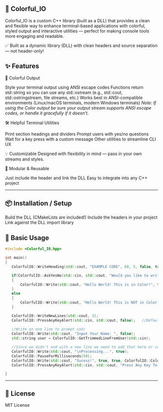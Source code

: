 
## 🎨 Colorful_IO

Colorful_IO is a custom C++ library (built as a DLL) that provides a clean and flexible way to enhance terminal-based applications with colorful, styled output and interactive utilities — perfect for making console tools more engaging and readable.

✅ Built as a dynamic library (DLL) with clean headers and source separation — not header-only!

## ✨ Features

🌈 Colorful Output

Style your terminal output using ANSI escape codes
Functions return std::string so you can use any std::ostream (e.g., std::cout, std::ostringstream, file streams, etc.)
Works best in ANSI-compatible environments (Linux/macOS terminals, modern Windows terminals)
_Note: If using the Color output be sure your output stream supports ANSI escape codes, or handle it gracefully if it doesn’t._

🛠️ Helpful Terminal Utilities

Print section headings and dividers
Prompt users with yes/no questions
Wait for a key press with a custom message
Other utilities to streamline CLI UX

💡 Customizable
Designed with flexibility in mind — pass in your own streams and styles.

🔧 Modular & Reusable

Just include the header and link the DLL
Easy to integrate into any C++ project

---
## 📦 Installation / Setup
Build the DLL (CMakeLists are included!)
Include the headers in your project
Link against the DLL import library


## 🚀 Basic Usage

 ```cpp
#include <Colorful_IO.hpp>

int main()
{
	ColorfulIO::WriteHeading(std::cout, "EXAMPLE CODE", 60, 5, false, true, ColorfulIO::Colors::Foreground::BOLD_BLUE);

	if(ColorfulIO::AskYesNo(std::cin, std::cout, "Would you like to write a sample message in color?", false))
	{
		ColorfulIO::Write(std::cout, "Hello World! This is in Color!", true, true, ColorfulIO::Colors::Foreground::CYAN);
	}
	else
	{
		ColorfulIO::Write(std::cout, "Hello World! This is NOT in Color!");
	}

	ColorfulIO::WriteNewLines(std::cout, 3);
	ColorfulIO::PressAnyKeyAlert(std::cin, std::cout, false);	//Default message for alert, no new line or color
	
	//Write on one line to prompt user
	ColorfulIO::Write(std::cout, "Input Your Name: ", false);
	std::string user = ColorfulIO::GetTrimmedLineFromUser(std::cin);

	//Since we didn't end with a new line we need to add that here or call writenewlines to get one before next message
	ColorfulIO::Write(std::cout, "\nProcessing...", true);
	ColorfulIO::PauseForMilliseconds(50);
	ColorfulIO::Write(std::cout, "Sucess!", true, true, ColorfulIO::Colors::Foreground::GREEN);
	ColorfulIO::PressAnyKeyAlert(std::cin, std::cout, "Press Any Key To Exit!");	//Custom message for alert, defaults with no new line or color

}

```

---
## 🔐 License
MIT License


